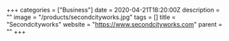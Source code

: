 +++
categories = ["Business"]
date = 2020-04-21T18:20:00Z
description = ""
image = "/products/secondcityworks.jpg"
tags = []
title = "Secondcityworks"
website = "https://www.secondcityworks.com"
parent = ""
+++
